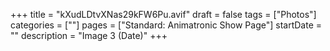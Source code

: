 +++
title = "kXudLDtvXNas29kFW6Pu.avif"
draft = false
tags = ["Photos"]
categories = [""]
pages = ["Standard: Animatronic Show Page"]
startDate = ""
description = "Image 3 (Date)"
+++
